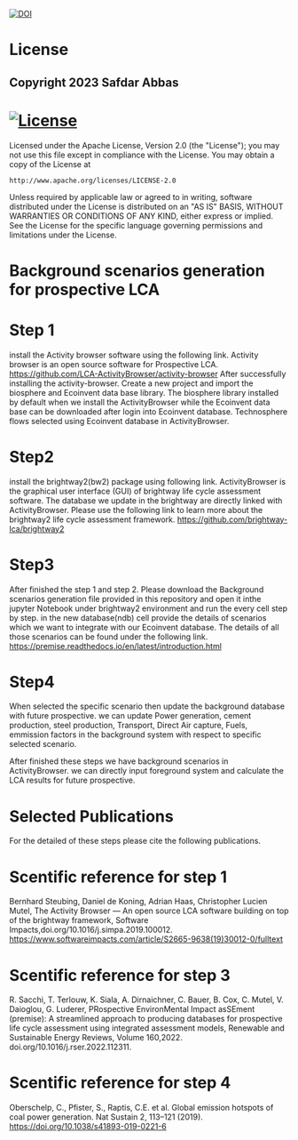 [![DOI](https://zenodo.org/badge/681527016.svg)](https://zenodo.org/badge/latestdoi/681527016)
# License

## Copyright 2023 Safdar Abbas
# [![License](https://img.shields.io/badge/License-Apache_2.0-blue.svg)](https://opensource.org/licenses/Apache-2.0)

Licensed under the Apache License, Version 2.0 (the "License");
you may not use this file except in compliance with the License.
You may obtain a copy of the License at

    http://www.apache.org/licenses/LICENSE-2.0

Unless required by applicable law or agreed to in writing, software
distributed under the License is distributed on an "AS IS" BASIS,
WITHOUT WARRANTIES OR CONDITIONS OF ANY KIND, either express or implied.
See the License for the specific language governing permissions and
limitations under the License.
# Background scenarios generation for prospective LCA

# Step 1
install the Activity browser software using the following link. Activity browser is an open source software for Prospective LCA.
https://github.com/LCA-ActivityBrowser/activity-browser
After successfully installing the activity-browser. Create a new project and import the biosphere and Ecoinvent data base library. The biosphere library installed by default 
when we install the ActivityBrowser while the Ecoinvent data base can be downloaded after login into Ecoinvent database. Technosphere flows selected using Ecoinvent database in ActivityBrowser.

# Step2
install the brightway2(bw2) package using following link. ActivityBrowser is the graphical user interface (GUI) of brightway life cycle assessment software.
The database we update in the brightway are directly linked with ActivityBrowser. Please use the following link to learn more about the brightway2 life cycle assessment framework.
https://github.com/brightway-lca/brightway2

# Step3
After finished the step 1 and step 2. Please download the Background scenarios generation file provided in this repository and open it inthe jupyter Notebook under brightway2 environment and run the every cell step by step.
in the new database(ndb) cell provide the details of scenarios which we want to integrate with our Ecoinvent database. The details of all those 
scenarios can be found under the following link.
https://premise.readthedocs.io/en/latest/introduction.html

# Step4
When selected the specific scenario then update the background database with future prospective. we can update Power generation, cement production, steel production,
Transport, Direct Air capture, Fuels, emmission factors in the background system with respect to specific selected scenario.

After finished these steps we have background scenarios in ActivityBrowser. we can directly input foreground system and calculate the LCA results for future prospective.

# Selected Publications
For the detailed of these steps please cite the following publications.

# Scentific reference for step 1

Bernhard Steubing, Daniel de Koning, Adrian Haas, Christopher Lucien Mutel,
The Activity Browser — An open source LCA software building on top of the brightway framework,
Software Impacts,doi.org/10.1016/j.simpa.2019.100012.
https://www.softwareimpacts.com/article/S2665-9638(19)30012-0/fulltext

# Scentific reference for step 3

R. Sacchi, T. Terlouw, K. Siala, A. Dirnaichner, C. Bauer, B. Cox, C. Mutel, V. Daioglou, G. Luderer,
PRospective EnvironMental Impact asSEment (premise): A streamlined approach to producing databases for prospective life cycle assessment using integrated assessment models,
Renewable and Sustainable Energy Reviews,
Volume 160,2022.
doi.org/10.1016/j.rser.2022.112311.

# Scentific reference for step 4

Oberschelp, C., Pfister, S., Raptis, C.E. et al. Global emission hotspots of coal power generation. 
Nat Sustain 2, 113–121 (2019). https://doi.org/10.1038/s41893-019-0221-6
